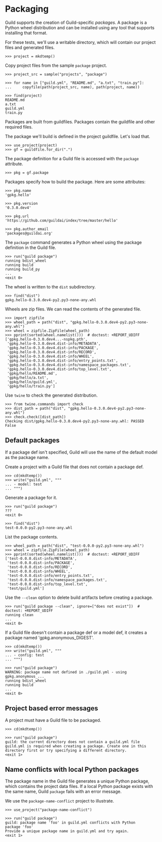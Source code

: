 # Packaging

Guild supports the creation of Guild-specific _packages_. A package is a
Python wheel distribution and can be installed using any tool that
supports installing that format.

For these tests, we'll use a writable directory, which will contain our
project files and generated files.

    >>> project = mkdtemp()

Copy project files from the sample `package` project.

    >>> project_src = sample("projects", "package")

    >>> for name in ["guild.yml", "README.md", "a.txt", "train.py"]:
    ...     copyfile(path(project_src, name), path(project, name))

    >>> find(project)
    README.md
    a.txt
    guild.yml
    train.py

Packages are built from guildfiles. Packages contain the guildfile and
other required files.

The package we'll build is defined in the project guildfile. Let's load
that.

    >>> use_project(project)
    >>> gf = guildfile.for_dir(".")

The package definition for a Guild file is accessed with the `package`
attribute.

    >>> pkg = gf.package

Packages specify how to build the package. Here are some attributes:

    >>> pkg.name
    'gpkg.hello'

    >>> pkg.version
    '0.3.0.dev4'

    >>> pkg.url
    'https://github.com/guildai/index/tree/master/hello'

    >>> pkg.author_email
    'packages@guildai.org'

The `package` command generates a Python wheel using the package
definition in the Guild file.

    >>> run("guild package")
    running bdist_wheel
    running build
    running build_py
    ...
    <exit 0>

The wheel is written to the `dist` subdirectory.

    >>> find("dist")
    gpkg.hello-0.3.0.dev4-py2.py3-none-any.whl

Wheels are zip files. We can read the contents of the generated file.

    >>> import zipfile
    >>> wheel_path = path("dist", "gpkg.hello-0.3.0.dev4-py2.py3-none-any.whl")
    >>> wheel = zipfile.ZipFile(wheel_path)
    >>> pprint(sorted(wheel.namelist()))  # doctest: +REPORT_UDIFF
    ['gpkg.hello-0.3.0.dev4...-nspkg.pth',
     'gpkg.hello-0.3.0.dev4.dist-info/METADATA',
     'gpkg.hello-0.3.0.dev4.dist-info/PACKAGE',
     'gpkg.hello-0.3.0.dev4.dist-info/RECORD',
     'gpkg.hello-0.3.0.dev4.dist-info/WHEEL',
     'gpkg.hello-0.3.0.dev4.dist-info/entry_points.txt',
     'gpkg.hello-0.3.0.dev4.dist-info/namespace_packages.txt',
     'gpkg.hello-0.3.0.dev4.dist-info/top_level.txt',
     'gpkg/hello/README.md',
     'gpkg/hello/a.txt',
     'gpkg/hello/guild.yml',
     'gpkg/hello/train.py']

Use `twine` to check the generated distribution.

    >>> from twine.commands import check
    >>> dist_path = path("dist", "gpkg.hello-0.3.0.dev4-py2.py3-none-any.whl")
    >>> check.check([dist_path])
    Checking dist/gpkg.hello-0.3.0.dev4-py2.py3-none-any.whl: PASSED
    False

## Default packages

If a package def isn't specified, Guild will use the name of the default
model as the package name.

Create a project with a Guild file that does not contain a package def.

    >>> cd(mkdtemp())
    >>> write("guild.yml", """
    ... - model: test
    ... """)

Generate a package for it.

    >>> run("guild package")
    ???
    <exit 0>

    >>> find("dist")
    test-0.0.0-py2.py3-none-any.whl

List the package contents.

    >>> wheel_path = path("dist", "test-0.0.0-py2.py3-none-any.whl")
    >>> wheel = zipfile.ZipFile(wheel_path)
    >>> pprint(sorted(wheel.namelist()))  # doctest: +REPORT_UDIFF
    ['test-0.0.0.dist-info/METADATA',
     'test-0.0.0.dist-info/PACKAGE',
     'test-0.0.0.dist-info/RECORD',
     'test-0.0.0.dist-info/WHEEL',
     'test-0.0.0.dist-info/entry_points.txt',
     'test-0.0.0.dist-info/namespace_packages.txt',
     'test-0.0.0.dist-info/top_level.txt',
     'test/guild.yml']

Use the `--clean` option to delete build artifacts before creating a
package.

    >>> run("guild package --clean", ignore=["does not exist"])  # doctest: +REPORT_UDIFF
    running clean
    ...
    <exit 0>

If a Guild file doesn't contain a package def or a model def, it creates
a package named 'gpkg.anonymous_DIGEST'.

    >>> cd(mkdtemp())
    >>> write("guild.yml", """
    ... - config: test
    ... """)

    >>> run("guild package")
    WARNING: package name not defined in ./guild.yml - using gpkg.anonymous_...
    running bdist_wheel
    running build
    ...
    <exit 0>

## Project based error messages

A project must have a Guild file to be packaged.

    >>> cd(mkdtemp())

    >>> run("guild package")
    guild: the current directory does not contain a guild.yml file
    guild.yml is required when creating a package. Create one in this
    directory first or try specifying a different directory.
    <exit 1>

## Name conflicts with local Python packages

The package name in the Guild file generates a unique Python package,
which contains the project data files. If a local Python package exists
with the same name, Guild `package` fails with an error message.

We use the `package-name-conflict` project to illustrate.

    >>> use_project("package-name-conflict")

    >>> run("guild package")
    guild: package name 'foo' in guild.yml conflicts with Python
    package 'foo'
    Provide a unique package name in guild.yml and try again.
    <exit 1>
